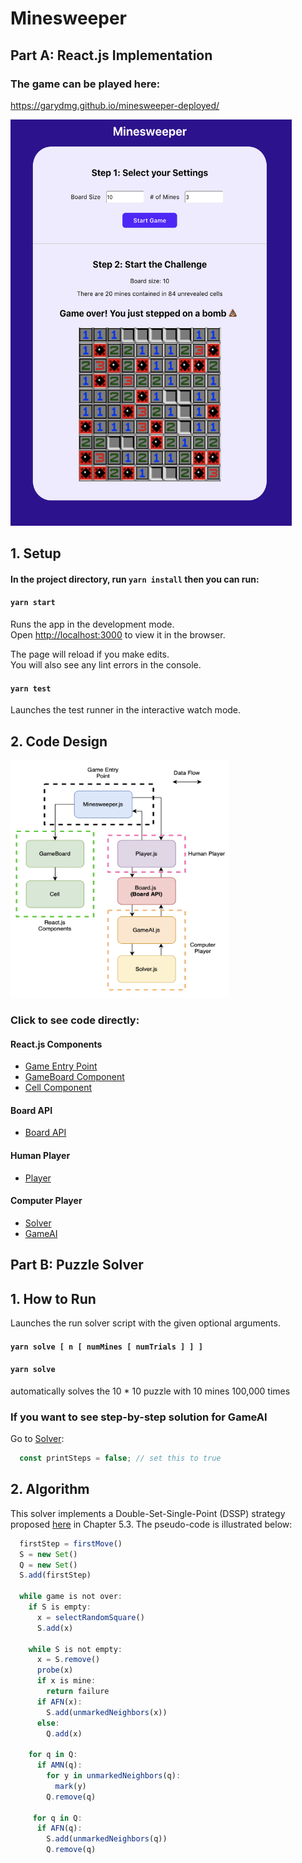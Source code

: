 # Minesweeper
## Part A: React.js Implementation
### The game can be played here: 
https://garydmg.github.io/minesweeper-deployed/

<img src="https://github.com/Garydmg/minesweeper/blob/source/media/computer-view.png" width="450" height="650"/>

## 1. Setup
#### In the project directory, run `yarn install` then you can run:

#### `yarn start`

Runs the app in the development mode.<br />
Open [http://localhost:3000](http://localhost:3000) to view it in the browser.

The page will reload if you make edits.<br />
You will also see any lint errors in the console.

#### `yarn test`

Launches the test runner in the interactive watch mode.<br />

## 2. Code Design
<img src="https://github.com/Garydmg/minesweeper/blob/source/media/design.png" width="350" height="380"/>

### Click to see code directly:
#### React.js Components
* [Game Entry Point](https://github.com/Garydmg/minesweeper/blob/source/src/Minesweeper.js)
* [GameBoard Component](https://github.com/Garydmg/minesweeper/blob/source/src/component/GameBoard.js)
* [Cell Component](https://github.com/Garydmg/minesweeper/blob/source/src/component/Cell.js)

#### Board API
* [Board API](https://github.com/Garydmg/minesweeper/blob/source/src/Board.js)

#### Human Player
* [Player](https://github.com/Garydmg/minesweeper/blob/source/src/Player.js)

#### Computer Player
* [Solver](https://github.com/Garydmg/minesweeper/blob/source/src/Solver.js)
* [GameAI](https://github.com/Garydmg/minesweeper/blob/source/src/GameAI.js)


## Part B: Puzzle Solver
## 1. How to Run
Launches the run solver script with the given optional arguments. <br />
#### `yarn solve [ n [ numMines [ numTrials ] ] ]`
#### `yarn solve` 
automatically solves the 10 * 10 puzzle with 10 mines 100,000 times

### If you want to see step-by-step solution for GameAI
Go to [Solver](https://github.com/Garydmg/minesweeper/blob/source/src/Solver.js):
```javascript
  const printSteps = false; // set this to true
```

## 2. Algorithm
This solver implements a Double-Set-Single-Point (DSSP) strategy proposed [here](https://dash.harvard.edu/bitstream/handle/1/14398552/BECERRA-SENIORTHESIS-2015.pdf?sequence=1) in Chapter 5.3. The pseudo-code is illustrated below:
```javascript
  firstStep = firstMove()
  S = new Set()
  Q = new Set()
  S.add(firstStep)
  
  while game is not over:
    if S is empty:
      x = selectRandomSquare()
      S.add(x)  
    
    while S is not empty:
      x = S.remove()
      probe(x)
      if x is mine:
        return failure
      if AFN(x):
        S.add(unmarkedNeighbors(x))
      else:
        Q.add(x)
    
    for q in Q:
      if AMN(q):
        for y in unmarkedNeighbors(q):
          mark(y)
        Q.remove(q)
     
     for q in Q:
      if AFN(q):
        S.add(unmarkedNeighbors(q))
        Q.remove(q)
 
        
    
```

